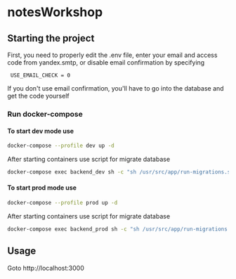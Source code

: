 ﻿# notesWorkshop

## Starting the project

First, you need to properly edit the .env file, enter your email and access code from yandex.smtp, or disable email confirmation by specifying 

`` 
USE_EMAIL_CHECK = 0
``

If you don't use email confirmation, you'll have to go into the database and get the code yourself

### Run docker-compose

#### To start dev mode use 

``` bash 
docker-compose --profile dev up -d
```
After starting containers use script for migrate database

``` bash 
docker-compose exec backend_dev sh -c "sh /usr/src/app/run-migrations.sh"
```

#### To start prod mode use 

``` bash 
docker-compose --profile prod up -d
```
After starting containers use script for migrate database

``` bash 
docker-compose exec backend_prod sh -c "sh /usr/src/app/run-migrations.sh"
```


## Usage

Goto http://localhost:3000
